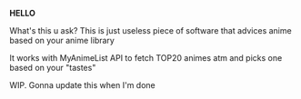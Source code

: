 **HELLO**

What's this u ask? This is just useless piece of software that advices anime based on your anime library

It works with MyAnimeList API to fetch TOP20 animes atm and picks one based on your "tastes"

WIP. Gonna update this when I'm done